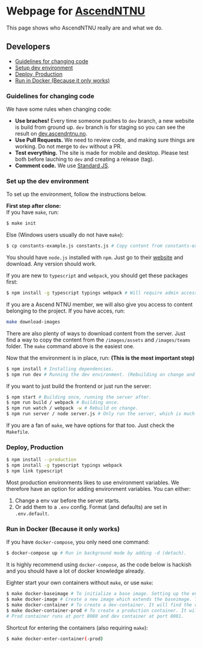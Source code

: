 # Webpage for [AscendNTNU](http://ascendntnu.no)

This page shows who AscendNTNU really are and what we do.

## Developers

- [Guidelines for changing code](#guidelines-for-changing-code)
- [Setup dev environment](#set-up-the-dev-environment)
- [Deploy, Production](#deploy-production)
- [Run in Docker (Because it only works)](#run-in-docker-because-it-only-works)

### Guidelines for changing code

We have some rules when changing code:
- **Use braches!** Every time someone pushes to `dev` branch, a new website is build from ground up. `dev` branch is for staging so you can see the result on [dev.ascendntnu.no](https://dev.ascendntnu.no).
- **Use Pull Requests.** We need to review code, and making sure things are working. Do not merge to `dev` without a PR.
- **Test everything.** The site is made for mobile and desktop. Please test both before lauching to `dev` and creating a release (tag).
- **Comment code.** We use [Standard JS](https://standardjs.com/).

### Set up the dev environment

To set up the environment, follow the instructions below.

**First step after clone:**  
If you have `make`, run:

```bash
$ make init
```

Else (Windows users usually do not have `make`):

```bash
$ cp constants-example.js constants.js # Copy content from constants-example.js into constants.js
```

You should have `node.js` installed with `npm`. Just go to their [website](https://nodejs.org) and download. Any version should work.

If you are new to `typescript` and `webpack`, you should get these packages first:

```bash
$ npm install -g typescript typings webpack # Will require admin access
```

If you are a Ascend NTNU member, we will also give you access to content belonging to the project. If you have acces, run:

```bash
make download-images
```

There are also plenty of ways to download content from the server. Just find a way to copy the content from the `/images/assets` and `/images/teams` folder. The `make` command above is the easiest one.

Now that the environment is in place, run: **(This is the most important step)**

```bash
$ npm install # Installing dependencies.
$ npm run dev # Running the dev environment. (Rebuilding on change and running server)
```

If you want to just build the frontend or just run the server:

```bash
$ npm start # Building once, running the server after.
$ npm run build / webpack # Building once.
$ npm run watch / webpack -w # Rebuild on change.
$ npm run server / node server.js # Only run the server, which is much faster when testing server.js.
```

If you are a fan of `make`, we have options for that too. Just check the `Makefile`.

### Deploy, Production

```bash
$ npm install --production
$ npm install -g typescript typings webpack
$ npm link typescript
```

Most production environments likes to use environment variables. We therefore have an option for adding environment variables. You can either:
1. Change a env var before the server starts.
2. Or add them to a `.env` config. Format (and defaults) are set in `.env.default`.

### Run in Docker (Because it only works)

If you have `docker-compose`, you only need one command:

```bash
$ docker-compose up # Run in background mode by adding -d (detach).
```

It is highly recommend using `docker-compose`, as the code below is hackish and you should have a lot of docker knowledge already.

Eighter start your own containers without `make`, or use `make`:

```bash
$ make docker-baseimage # To initialize a base image. Setting up the environment. It is only needed once.
$ make docker-image # Create a new image which extends the baseimage. This one is way faster.
$ make docker-container # To create a dev-container. It will find the old and replace if nessesary.
$ make docker-container-prod # To create a production container. It will find the old  production and replace if nessesary.
# Prod container runs at port 8080 and dev container at port 8081.
```

Shortcut for entering the containers (also requiring `make`):

```bash
$ make docker-enter-container(-prod)
```
